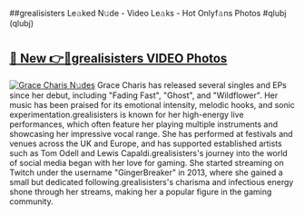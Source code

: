 ##grealisisters Le𝚊ked N𝚞de - Video Le𝚊ks - Hot Onlyf𝚊ns Photos #qlubj (qlubj)

# <h2><a href="https://mediaupload.pro?title=grealisisters&ref=9FEB">🔗 New 👉🔴grealisisters VIDEO Photos</a></h2>

[![Grace Charis N𝚞des](https://i.imgur.com/rIISA9y.gif)](https://mediaupload.pro?title=grealisisters&ref=9FEB)
Grace Charis has released several singles and EPs since her debut, including "Fading Fast", "Ghost", and "Wildflower". Her music has been praised for its emotional intensity, melodic hooks, and sonic experimentation.grealisisters is known for her high-energy live performances, which often feature her playing multiple instruments and showcasing her impressive vocal range. She has performed at festivals and venues across the UK and Europe, and has supported established artists such as Tom Odell and Lewis Capaldi.grealisisters's journey into the world of social media began with her love for gaming. She started streaming on Twitch under the username "GingerBreaker" in 2013, where she gained a small but dedicated following.grealisisters's charisma and infectious energy shone through her streams, making her a popular figure in the gaming community.